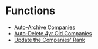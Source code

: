 # Functions


* [Auto-Archive Companies](./functions.js)
* [Auto-Delete 4yr Old Companies](./functions.js)
* [Update the Companies' Rank](./functions.js)
